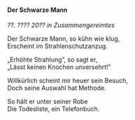 #### Der Schwarze Mann

_??. ???? 20?? in Zusammengereimtes_

Der Schwarze Mann, so kühn wie klug,<br>
Erscheint im Strahlenschutzanzug.

„Erhöhte Strahlung”, so sagt er,<br>
„Lässt keinen Knochen unversehrt!”

Willkürlich scheint mir heuer sein Besuch,<br>
Doch seine Auswahl hat Methode.

So hält er unter seiner Robe<br>
Die Todesliste, ein Telefonbuch.
